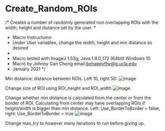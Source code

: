 # Create_Random_ROIs
/*  Creates a number of randomly generated non overlapping ROIs with the width, height and distance set by the user.
 *  
 *  Macro Instructions:
 * Under User variables, change the width, height and min distance as desired
 *  
 * Macro tested with ImageJ 1.53g, Java 1.8.0_172 (64bit) Windows 10
 * Macro by Johnny Gan Chong email:behappyftw@g.ucla.edu 
 * January 2021
 */
 
 
 Min distance: distance between ROIs. Left 10, right 50:
 ![image](https://user-images.githubusercontent.com/74852180/112775593-2f19a700-8ff2-11eb-9801-234515643d5c.png)

Change size of ROI using ROI_height and ROI_width
![image](https://user-images.githubusercontent.com/74852180/112775622-4789c180-8ff2-11eb-9cc4-e7618d4ac9cc.png)

Change whether min distance is calculated from the center or from the border of ROI. Calculating from center may have overlapping ROIs if height/width is bigger than min distance.
Left: Use_BorderToBorder = false, right: Use_BorderToBorder = true
![image](https://user-images.githubusercontent.com/74852180/112775806-cf6fcb80-8ff2-11eb-9e69-ae0ba84de4bf.png)

Change max_try to however many iterations to run before giving up.

